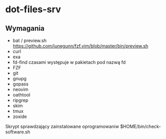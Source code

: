 # dot-files-srv

## Wymagania

- bat / preview.sh https://github.com/junegunn/fzf.vim/blob/master/bin/preview.sh
- curl
- exa
- fd-find czasami występuje w pakietach pod nazwą fd
- FZF
- git
- gnupg
- gopass
- neovim
- oathtool
- ripgrep
- skim
- tmux
- zoxide

Skrypt sprawdzający zainstalowane oprogramowaniw $HOME/bin/check-software.sh
